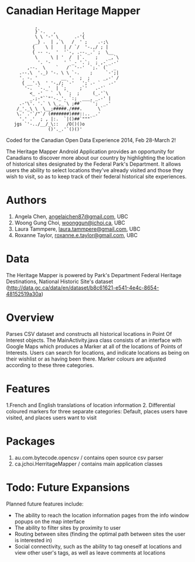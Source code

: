 Canadian Heritage Mapper
==============

               ,
               }`-.   ,          ,
               \ \ '-' \      .-'{
               _} .  | ,`\   /  ' ;    .-;\
              {    \ |    | / `/  '-.,/ ; |
              { -- -.  '  '`-, .--._.' ;  \__
               \     \ | '  /  |`.    ;    _,`\
                '. '-     ' `_- '.`;  ; ,-`_.-'
            ,--.  \    `   /` '--'  `;.` (`  _
         .--.\  '._) '-. \ \ `-.    ;     `-';|
         '. -. '         __ '.  ;  ;     _,-' /
          { __'.\  ' '-,/; `-'   ';`.- `   .-'
           '-.  `-._'  | `;     ;`'   .-'`
             <_ -'   ` .\  `;  ;     (_.'`\
             _.;-"``"'-._'. `:;  ___, _.-' |
         .-'\'. '.` \ \_,_`\ ;##`   `';  _.'
        /_'._\ \  \__;#####./###.      \`
        \.' .'`/"`/ (#######)###::.. _.'
         '.' .'  ; , |:.  `|()##`"""` 
       jgs `'-../__/_\::   /O()()o
                    ()'._.'`()()'
                    

Coded for the Canadian Open Data Experience 2014, Feb 28-March 2!

The Heritage Mapper Android Application provides an opportunity for Canadians to discover more about our country by highlighting the location of historical sites designated by the Federal Park's Department. It allows users the ability to select locations they've already visited and those they wish to visit, so as to keep track of their federal historical site experiences. 



Authors
==============
1. Angela Chen, angelaichen87@gmail.com, UBC
2. Woong Gung Choi, woonggun@jchoi.ca, UBC
3. Laura Tammpere, laura.tammpere@gmail.com, UBC
4. Roxanne Taylor, roxanne.e.taylor@gmail.com, UBC
  

Data
==============
The Heritage Mapper is powered by Park's Department Federal Heritage Destinations, National Historic Site's dataset (http://data.gc.ca/data/en/dataset/b8c61621-e541-4e4c-8654-48152519a30a)

Overview
==============

Parses CSV dataset and constructs all historical locations in Point Of Interest objects. The MainActivity.java class consists of an interface with Google Maps which produces a Marker at all of the locations of Points of Interests. Users can search for locations, and indicate locations as being on their wishlist or as having been there. Marker colours are adjusted according to these three categories. 

Features
==============
1.French and English translations of location information
2. Differential coloured markers for three separate categories: Default, places users have visited, and places users want to visit

Packages
==============
1. au.com.bytecode.opencsv / contains open source csv parser
2. ca.jchoi.HerritageMapper / contains main application classes 

Todo: Future Expansions
==============

Planned future features include:
- The ability to reach the location information pages from the info window popups on the map interface
- The ability to filter sites by proximity to user
- Routing between sites (finding the optimal path between sites the user is interested in)
- Social connectivity, such as the ability to tag oneself at locations and view other user's tags, as well as leave comments at locations
